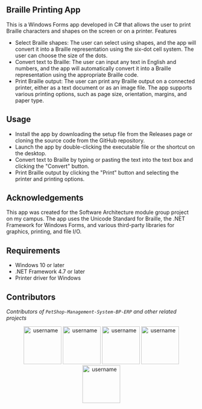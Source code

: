 ## Braille Printing App

This is a Windows Forms app developed in C# that allows the user to print Braille characters and shapes on the screen or on a printer.
Features

<ul>
  <li>Select Braille shapes: The user can select using shapes, and the app will convert it into a Braille representation using the six-dot cell system. The user can choose the size of the dots.</li>
  <li>Convert text to Braille: The user can input any text in English and numbers, and the app will automatically convert it into a Braille representation using the appropriate Braille code.</li>
  <li>Print Braille output: The user can print any Braille output on a connected printer, either as a text document or as an image file. The app supports various printing options, such as page size, orientation, margins, and paper type.</li>
</ul>


## Usage

<ul>
  <li>Install the app by downloading the setup file from the Releases page or cloning the source code from the GitHub repository.</li>
  <li>Launch the app by double-clicking the executable file or the shortcut on the desktop.</li>
  <li>Convert text to Braille by typing or pasting the text into the text box and clicking the "Convert" button.</li>
  <li>Print Braille output by clicking the "Print" button and selecting the printer and printing options.</li>
</ul>


## Acknowledgements

This app was created for the Software Architecture module group project on my campus. The app uses the Unicode Standard for Braille, the .NET Framework for Windows Forms, and various third-party libraries for graphics, printing, and file I/O.


## Requirements
<ul>
  <li>Windows 10 or later</li>
  <li>.NET Framework 4.7 or later</li>
  <li>Printer driver for Windows</li>
</ul>

## Contributors
*Contributors of `PetShop-Management-System-BP-ERP` and other related projects*

<p align="center">
  <img src="https://avatars.githubusercontent.com/u/86096042?v=4" alt="username" width="100">
  <img src="https://avatars.githubusercontent.com/u/90142367?v=4" alt="username" width="100">
  <img src="https://avatars.githubusercontent.com/u/95732242?v=4" alt="username" width="100">
  <img src="https://avatars.githubusercontent.com/u/90084004?v=4" alt="username" width="100">
  <img src="https://avatars.githubusercontent.com/u/97431820?v=4" alt="username" width="100">

</p>